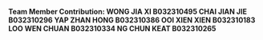 **Team Member Contribution:
WONG JIA XI	B032310495
CHAI JIAN JIE B032310296
YAP ZHAN HONG B032310386
OOI XIEN XIEN B032310183
LOO WEN CHUAN B032310334
NG CHUN KEAT B032310265**







